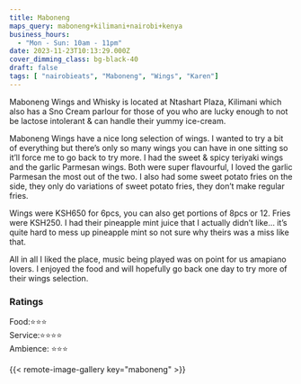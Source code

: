 ```yaml
---
title: Maboneng
maps_query: maboneng+kilimani+nairobi+kenya
business_hours:
  - "Mon - Sun: 10am - 11pm"
date: 2023-11-23T10:13:29.000Z
cover_dimming_class: bg-black-40
draft: false
tags: [ "nairobieats", "Maboneng", "Wings", "Karen"]
---
```


Maboneng Wings and Whisky is located at Ntashart Plaza, Kilimani which also has a Sno Cream parlour for those of you who are lucky enough to not be lactose intolerant & can handle their yummy ice-cream.

Maboneng Wings have a nice long selection of wings. I wanted to try a bit of everything but there’s only so many wings you can have in one sitting so it’ll force me to go back to try more. I had the sweet & spicy teriyaki wings and the garlic Parmesan wings. Both were super flavourful, I loved the garlic Parmesan the most out of the two. I also had some sweet potato fries on the side, they only do variations of sweet potato fries, they don’t make regular fries.

Wings were KSH650 for 6pcs, you can also get portions of 8pcs or 12. Fries were KSH250. I had their pineapple mint juice that I actually didn’t like… it’s quite hard to mess up pineapple mint so not sure why theirs was a miss like that.

All in all I liked the place, music being played was on point for us amapiano lovers. I enjoyed the food and will hopefully go back one day to try more of their wings selection.

### Ratings

Food:⭐️⭐️⭐️<br>
Service:⭐️⭐️⭐️⭐️<br>
Ambience: ⭐️⭐️⭐️<br>

{{< remote-image-gallery key="maboneng" >}}
